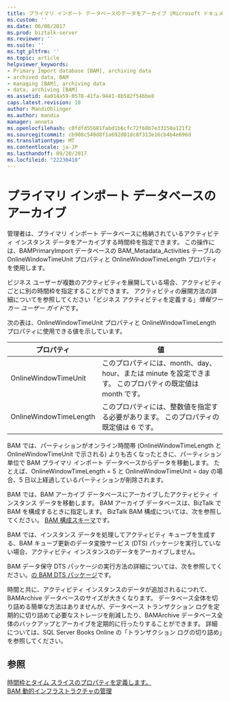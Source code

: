 ```yaml
---
title: プライマリ インポート データベースのデータをアーカイブ |Microsoft ドキュメント
ms.custom: ''
ms.date: 06/08/2017
ms.prod: biztalk-server
ms.reviewer: ''
ms.suite: ''
ms.tgt_pltfrm: ''
ms.topic: article
helpviewer_keywords:
- Primary Import database [BAM], archiving data
- archived data, BAM
- managing [BAM], archiving data
- data, archiving [BAM]
ms.assetid: 4a014a59-0578-41fa-9441-8b582f54bbe8
caps.latest.revision: 10
author: MandiOhlinger
ms.author: mandia
manager: anneta
ms.openlocfilehash: c0fdfd55681fabd1b6cfc72f68b7e33150a121f2
ms.sourcegitcommit: cb908c540d8f1a692d01dc8f313e16cb4b4e696d
ms.translationtype: MT
ms.contentlocale: ja-JP
ms.lasthandoff: 09/20/2017
ms.locfileid: "22230418"
---
```

# <a name="archiving-primary-import-database-data"></a>プライマリ インポート データベースのアーカイブ
管理者は、プライマリ インポート データベースに格納されているアクティビティ インスタンス データをアーカイブする時間枠を指定できます。 この操作には、BAMPrimaryImport データベースの BAM_Metadata_Activities テーブルの OnlineWindowTimeUnit プロパティと OnlineWindowTimeLength プロパティを使用します。  
  
 ビジネス ユーザーが複数のアクティビティを展開している場合、アクティビティごとに別の時間枠を指定することができます。 アクティビティの展開方法の詳細についてを参照してください「ビジネス アクティビティを定義する」*情報ワーカー ユーザー ガイド*です。  
  
 次の表は、OnlineWindowTimeUnit プロパティと OnlineWindowTimeLength プロパティに使用できる値を示しています。  
  
|プロパティ|値|  
|--------------|-----------|  
|OnlineWindowTimeUnit|このプロパティには、month、day、hour、または minute を設定できます。 このプロパティの既定値は month です。|  
|OnlineWindowTimeLength|このプロパティには、整数値を指定する必要があります。 このプロパティの既定値は 6 です。|  
  
 BAM では、パーティションがオンライン時間帯 (OnlineWindowTimeLength と OnlineWindowTimeUnit で示される) よりも古くなったときに、パーティション単位で BAM プライマリ インポート データベースからデータを移動します。 たとえば、OnlineWindowTimeLength = 5 と OnlineWindowTimeUnit = day の場合、5 日以上経過しているパーティションが削除されます。  
  
 BAM では、BAM アーカイブ データベースにアーカイブしたアクティビティ インスタンス データを移動します。 BAM アーカイブ データベースは、BizTalk で BAM を構成するときに指定します。 BizTalk BAM 構成については、次を参照してください。 [BAM 構成スキーマ](../core/bam-configuration-schema.md)です。  
  
 BAM では、インスタンス データを処理してアクティビティ キューブを生成する、BAM キューブ更新のデータ変換サービス (DTS) パッケージを実行していない場合、アクティビティ インスタンスのデータをアーカイブしません。  
  
 BAM データ保守 DTS パッケージの実行方法の詳細については、次を参照してください。[の BAM DTS パッケージ](../core/bam-dts-packages.md)です。  
  
 時間と共に、アクティビティ インスタンスのデータが追加されるにつれて、BAMArchive データベースのサイズが大きくなります。 データベース全体を切り詰める簡単な方法はありませんが、データベース トランザクション ログを定期的に切り詰めて必要なストレージを削減したり、BAMArchive データベース全体のバックアップとアーカイブを定期的に行ったりすることができます。 詳細については、SQL Server Books Online の「トランザクション ログの切り詰め」を参照してください。  
  
## <a name="see-also"></a>参照  
 [時間枠とタイム スライスのプロパティを定義します。](../core/defining-the-time-window-and-time-slice-properties.md)   
 [BAM 動的インフラストラクチャの管理](../core/managing-the-bam-dynamic-infrastructure.md)